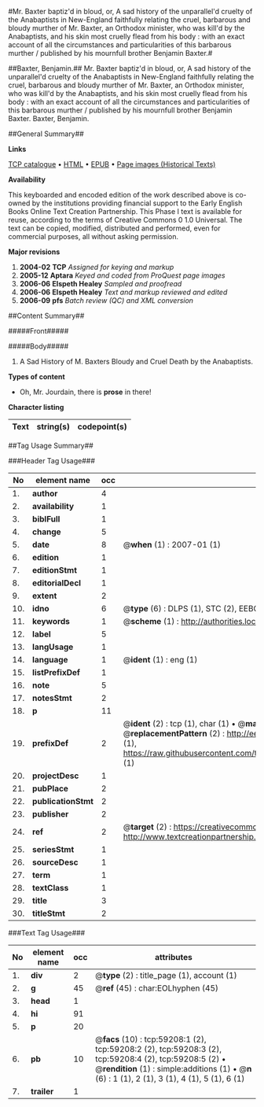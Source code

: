 #Mr. Baxter baptiz'd in bloud, or, A sad history of the unparallel'd cruelty of the Anabaptists in New-England faithfully relating the cruel, barbarous and bloudy murther of Mr. Baxter, an Orthodox minister, who was kill'd by the Anabaptists, and his skin most cruelly flead from his body : with an exact account of all the circumstances and particularities of this barbarous murther / published by his mournfull brother Benjamin Baxter.#

##Baxter, Benjamin.##
Mr. Baxter baptiz'd in bloud, or, A sad history of the unparallel'd cruelty of the Anabaptists in New-England faithfully relating the cruel, barbarous and bloudy murther of Mr. Baxter, an Orthodox minister, who was kill'd by the Anabaptists, and his skin most cruelly flead from his body : with an exact account of all the circumstances and particularities of this barbarous murther / published by his mournfull brother Benjamin Baxter.
Baxter, Benjamin.

##General Summary##

**Links**

[TCP catalogue](http://www.ota.ox.ac.uk/tcp/)  • 
[HTML](http://tei.it.ox.ac.uk/tcp/Texts-HTML/free/A26/A26844.html)  • 
[EPUB](http://tei.it.ox.ac.uk/tcp/Texts-EPUB/free/A26/A26844.epub) • 
[Page images (Historical Texts)](https://data.historicaltexts.jisc.ac.uk/view?pubId=eebo-12304556e&pageId=eebo-12304556e-59208-1)

**Availability**

This keyboarded and encoded edition of the
	       work described above is co-owned by the institutions
	       providing financial support to the Early English Books
	       Online Text Creation Partnership. This Phase I text is
	       available for reuse, according to the terms of Creative
	       Commons 0 1.0 Universal. The text can be copied,
	       modified, distributed and performed, even for
	       commercial purposes, all without asking permission.

**Major revisions**

1. __2004-02__ __TCP__ *Assigned for keying and markup*
1. __2005-12__ __Aptara__ *Keyed and coded from ProQuest page images*
1. __2006-06__ __Elspeth Healey__ *Sampled and proofread*
1. __2006-06__ __Elspeth Healey__ *Text and markup reviewed and edited*
1. __2006-09__ __pfs__ *Batch review (QC) and XML conversion*

##Content Summary##

#####Front#####

#####Body#####

1. A Sad History of M. Baxters Bloudy and Cruel
Death by the Anabaptists.

**Types of content**

  * Oh, Mr. Jourdain, there is **prose** in there!

**Character listing**


|Text|string(s)|codepoint(s)|
|---|---|---|

##Tag Usage Summary##

###Header Tag Usage###

|No|element name|occ|attributes|
|---|---|---|---|
|1.|__author__|4||
|2.|__availability__|1||
|3.|__biblFull__|1||
|4.|__change__|5||
|5.|__date__|8| @__when__ (1) : 2007-01 (1)|
|6.|__edition__|1||
|7.|__editionStmt__|1||
|8.|__editorialDecl__|1||
|9.|__extent__|2||
|10.|__idno__|6| @__type__ (6) : DLPS (1), STC (2), EEBO-CITATION (1), OCLC (1), VID (1)|
|11.|__keywords__|1| @__scheme__ (1) : http://authorities.loc.gov/ (1)|
|12.|__label__|5||
|13.|__langUsage__|1||
|14.|__language__|1| @__ident__ (1) : eng (1)|
|15.|__listPrefixDef__|1||
|16.|__note__|5||
|17.|__notesStmt__|2||
|18.|__p__|11||
|19.|__prefixDef__|2| @__ident__ (2) : tcp (1), char (1)  •  @__matchPattern__ (2) : ([0-9\-]+):([0-9IVX]+) (1), (.+) (1)  •  @__replacementPattern__ (2) : http://eebo.chadwyck.com/downloadtiff?vid=$1&page=$2 (1), https://raw.githubusercontent.com/textcreationpartnership/Texts/master/tcpchars.xml#$1 (1)|
|20.|__projectDesc__|1||
|21.|__pubPlace__|2||
|22.|__publicationStmt__|2||
|23.|__publisher__|2||
|24.|__ref__|2| @__target__ (2) : https://creativecommons.org/publicdomain/zero/1.0/ (1), http://www.textcreationpartnership.org/docs/. (1)|
|25.|__seriesStmt__|1||
|26.|__sourceDesc__|1||
|27.|__term__|1||
|28.|__textClass__|1||
|29.|__title__|3||
|30.|__titleStmt__|2||


###Text Tag Usage###

|No|element name|occ|attributes|
|---|---|---|---|
|1.|__div__|2| @__type__ (2) : title_page (1), account (1)|
|2.|__g__|45| @__ref__ (45) : char:EOLhyphen (45)|
|3.|__head__|1||
|4.|__hi__|91||
|5.|__p__|20||
|6.|__pb__|10| @__facs__ (10) : tcp:59208:1 (2), tcp:59208:2 (2), tcp:59208:3 (2), tcp:59208:4 (2), tcp:59208:5 (2)  •  @__rendition__ (1) : simple:additions (1)  •  @__n__ (6) : 1 (1), 2 (1), 3 (1), 4 (1), 5 (1), 6 (1)|
|7.|__trailer__|1||
